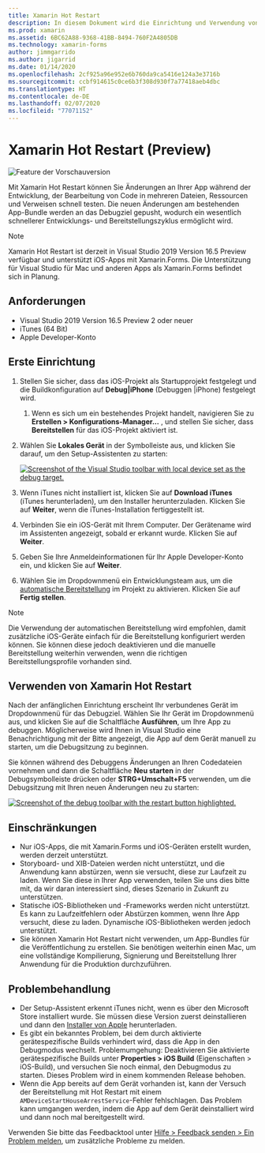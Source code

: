 ```yaml
---
title: Xamarin Hot Restart
description: In diesem Dokument wird die Einrichtung und Verwendung von Xamarin Hot Restart zum Debuggen einer iOS-App beschrieben.
ms.prod: xamarin
ms.assetid: 6BC62A88-9368-41BB-8494-760F2A4805DB
ms.technology: xamarin-forms
author: jimmgarrido
ms.author: jigarrid
ms.date: 01/14/2020
ms.openlocfilehash: 2cf925a96e952e6b760da9ca5416e124a3e3716b
ms.sourcegitcommit: ccbf914615c0ce6b3f308d930f7a77418aeb4dbc
ms.translationtype: HT
ms.contentlocale: de-DE
ms.lasthandoff: 02/07/2020
ms.locfileid: "77071152"
---
```

# <a name="xamarin-hot-restart-preview"></a>Xamarin Hot Restart (Preview)

![Feature der Vorschauversion](~/media/shared/preview.png)

Mit Xamarin Hot Restart können Sie Änderungen an Ihrer App während der Entwicklung, der Bearbeitung von Code in mehreren Dateien, Ressourcen und Verweisen schnell testen. Die neuen Änderungen am bestehenden App-Bundle werden an das Debugziel gepusht, wodurch ein wesentlich schnellerer Entwicklungs- und Bereitstellungszyklus ermöglicht wird.

> [!NOTE]
> Xamarin Hot Restart ist derzeit in Visual Studio 2019 Version 16.5 Preview verfügbar und unterstützt iOS-Apps mit Xamarin.Forms. Die Unterstützung für Visual Studio für Mac und anderen Apps als Xamarin.Forms befindet sich in Planung.

## <a name="requirements"></a>Anforderungen

- Visual Studio 2019 Version 16.5 Preview 2 oder neuer
- iTunes (64 Bit)
- Apple Developer-Konto


## <a name="initial-setup"></a>Erste Einrichtung

1. Stellen Sie sicher, dass das iOS-Projekt als Startupprojekt festgelegt und die Buildkonfiguration auf **Debug|iPhone** (Debuggen |iPhone) festgelegt wird.

   1. Wenn es sich um ein bestehendes Projekt handelt, navigieren Sie zu **Erstellen > Konfigurations-Manager...** , und stellen Sie sicher, dass **Bereitstellen** für das iOS-Projekt aktiviert ist.

2. Wählen Sie **Lokales Gerät** in der Symbolleiste aus, und klicken Sie darauf, um den Setup-Assistenten zu starten:

    [![](hot-restart-images/toolbar.png "Screenshot of the Visual Studio toolbar with local device set as the debug target.")](hot-restart-images/toolbar.png)

3. Wenn iTunes nicht installiert ist, klicken Sie auf **Download iTunes** (iTunes herunterladen), um den Installer herunterzuladen. Klicken Sie auf **Weiter**, wenn die iTunes-Installation fertiggestellt ist.

4. Verbinden Sie ein iOS-Gerät mit Ihrem Computer. Der Gerätename wird im Assistenten angezeigt, sobald er erkannt wurde. Klicken Sie auf **Weiter**.

5. Geben Sie Ihre Anmeldeinformationen für Ihr Apple Developer-Konto ein, und klicken Sie auf **Weiter**.

6. Wählen Sie im Dropdownmenü ein Entwicklungsteam aus, um die [automatische Bereitstellung](~/ios/get-started/installation/device-provisioning/automatic-provisioning.md) im Projekt zu aktivieren. Klicken Sie auf **Fertig stellen**.

> [!NOTE]
> Die Verwendung der automatischen Bereitstellung wird empfohlen, damit zusätzliche iOS-Geräte einfach für die Bereitstellung konfiguriert werden können. Sie können diese jedoch deaktivieren und die manuelle Bereitstellung weiterhin verwenden, wenn die richtigen Bereitstellungsprofile vorhanden sind.

## <a name="use-xamarin-hot-restart"></a>Verwenden von Xamarin Hot Restart
Nach der anfänglichen Einrichtung erscheint Ihr verbundenes Gerät im Dropdownmenü für das Debugziel. Wählen Sie Ihr Gerät im Dropdownmenü aus, und klicken Sie auf die Schaltfläche **Ausführen**, um Ihre App zu debuggen. Möglicherweise wird Ihnen in Visual Studio eine Benachrichtigung mit der Bitte angezeigt, die App auf dem Gerät manuell zu starten, um die Debugsitzung zu beginnen.

Sie können während des Debuggens Änderungen an Ihren Codedateien vornehmen und dann die Schaltfläche **Neu starten** in der Debugsymbolleiste drücken oder **STRG+Umschalt+F5** verwenden, um die Debugsitzung mit Ihren neuen Änderungen neu zu starten:

[![](hot-restart-images/restart.png "Screenshot of the debug toolbar with the restart button highlighted.")](hot-restart-images/toolbar.png)

## <a name="limitations"></a>Einschränkungen
- Nur iOS-Apps, die mit Xamarin.Forms und iOS-Geräten erstellt wurden, werden derzeit unterstützt.
- Storyboard- und XIB-Dateien werden nicht unterstützt, und die Anwendung kann abstürzen, wenn sie versucht, diese zur Laufzeit zu laden. Wenn Sie diese in Ihrer App verwenden, teilen Sie uns dies bitte mit, da wir daran interessiert sind, dieses Szenario in Zukunft zu unterstützen.
- Statische iOS-Bibliotheken und -Frameworks werden nicht unterstützt. Es kann zu Laufzeitfehlern oder Abstürzen kommen, wenn Ihre App versucht, diese zu laden. Dynamische iOS-Bibliotheken werden jedoch unterstützt.
- Sie können Xamarin Hot Restart nicht verwenden, um App-Bundles für die Veröffentlichung zu erstellen. Sie benötigen weiterhin einen Mac, um eine vollständige Kompilierung, Signierung und Bereitstellung Ihrer Anwendung für die Produktion durchzuführen.

## <a name="troubleshoot"></a>Problembehandlung
- Der Setup-Assistent erkennt iTunes nicht, wenn es über den Microsoft Store installiert wurde. Sie müssen diese Version zuerst deinstallieren und dann den [Installer von Apple](https://go.microsoft.com/fwlink/?linkid=2101014) herunterladen.
- Es gibt ein bekanntes Problem, bei dem durch aktivierte gerätespezifische Builds verhindert wird, dass die App in den Debugmodus wechselt. Problemumgehung: Deaktivieren Sie aktivierte gerätespezifische Builds unter **Properties > iOS Build** (Eigenschaften > iOS-Build), und versuchen Sie noch einmal, den Debugmodus zu starten. Dieses Problem wird in einem kommenden Release behoben.
- Wenn die App bereits auf dem Gerät vorhanden ist, kann der Versuch der Bereitstellung mit Hot Restart mit einem `AMDeviceStartHouseArrestService`-Fehler fehlschlagen. Das Problem kann umgangen werden, indem die App auf dem Gerät deinstalliert wird und dann noch mal bereitgestellt wird.

Verwenden Sie bitte das Feedbacktool unter [Hilfe > Feedback senden > Ein Problem melden](/visualstudio/ide/feedback-options?view=vs-2019#report-a-problem), um zusätzliche Probleme zu melden.
